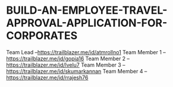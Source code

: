 # BUILD-AN-EMPLOYEE-TRAVEL-APPROVAL-APPLICATION-FOR-CORPORATES
Team Lead –https://trailblazer.me/id/atmrollno1
Team Member 1 – https://trailblazer.me/id/gopia16
Team Member 2 – https://trailblazer.me/id/lvelu7
Team Member 3 – https://trailblazer.me/id/skumarkannan
Team Member 4 – https://trailblazer.me/id/rrajesh76
